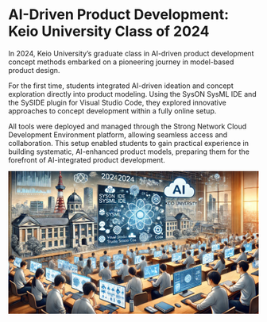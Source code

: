 # AI-Driven Product Development: Keio University Class of 2024

In 2024, Keio University’s graduate class in AI-driven product development concept methods embarked on a pioneering journey in model-based product design. 

For the first time, students integrated AI-driven ideation and concept exploration directly into product modeling. Using the SysON SysML IDE and the SySIDE plugin for Visual Studio Code, they explored innovative approaches to concept development within a fully online setup. 

All tools were deployed and managed through the Strong Network Cloud Development Environment platform, allowing seamless access and collaboration. This setup enabled students to gain practical experience in building systematic, AI-enhanced product models, preparing them for the forefront of AI-integrated product development.

![AI-Driven Product Development Class of 2024](img2024.webp)

